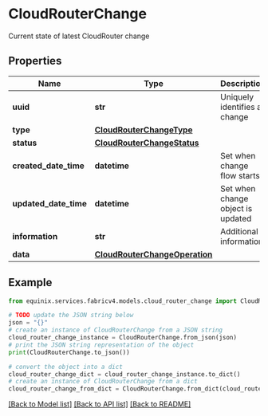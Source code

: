 # CloudRouterChange

Current state of latest CloudRouter change

## Properties

Name | Type | Description | Notes
------------ | ------------- | ------------- | -------------
**uuid** | **str** | Uniquely identifies a change | [optional] 
**type** | [**CloudRouterChangeType**](CloudRouterChangeType.md) |  | 
**status** | [**CloudRouterChangeStatus**](CloudRouterChangeStatus.md) |  | [optional] 
**created_date_time** | **datetime** | Set when change flow starts | [optional] 
**updated_date_time** | **datetime** | Set when change object is updated | 
**information** | **str** | Additional information | [optional] 
**data** | [**CloudRouterChangeOperation**](CloudRouterChangeOperation.md) |  | [optional] 

## Example

```python
from equinix.services.fabricv4.models.cloud_router_change import CloudRouterChange

# TODO update the JSON string below
json = "{}"
# create an instance of CloudRouterChange from a JSON string
cloud_router_change_instance = CloudRouterChange.from_json(json)
# print the JSON string representation of the object
print(CloudRouterChange.to_json())

# convert the object into a dict
cloud_router_change_dict = cloud_router_change_instance.to_dict()
# create an instance of CloudRouterChange from a dict
cloud_router_change_from_dict = CloudRouterChange.from_dict(cloud_router_change_dict)
```
[[Back to Model list]](../README.md#documentation-for-models) [[Back to API list]](../README.md#documentation-for-api-endpoints) [[Back to README]](../README.md)


